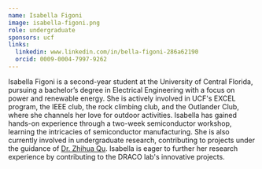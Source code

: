 ```yaml
---
name: Isabella Figoni
image: isabella-figoni.png
role: undergraduate
sponsors: ucf
links:
  linkedin: www.linkedin.com/in/bella-figoni-286a62190
  orcid: 0009-0004-7997-9262
---
```

Isabella Figoni is a second-year student at the University of Central Florida, pursuing a bachelor’s degree in Electrical Engineering with a focus on power and renewable energy. She is actively involved in UCF's EXCEL program, the IEEE club, the rock climbing club, and the Outlander Club, where she channels her love for outdoor activities. Isabella has gained hands-on experience through a two-week semiconductor workshop, learning the intricacies of semiconductor manufacturing. She is also currently involved in undergraduate research, contributing to projects under the guidance of [Dr. Zhihua Qu](https://www.ece.ucf.edu/~qu/). Isabella is eager to further her research experience by contributing to the DRACO lab's innovative projects.
